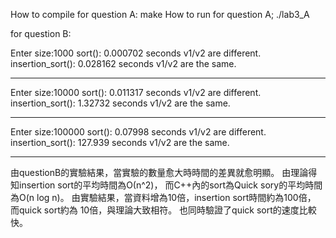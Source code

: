 How to compile for question A:
  make
How to run for question A;
  ./lab3_A


for question B:  

Enter size:1000
sort(): 0.000702 seconds
v1/v2 are different.
insertion_sort(): 0.028162 seconds
v1/v2 are the same.

------------------------------------

Enter size:10000
sort(): 0.011317 seconds
v1/v2 are different.
insertion_sort(): 1.32732 seconds
v1/v2 are the same.

------------------------------------

Enter size:100000
sort(): 0.07998 seconds
v1/v2 are different.
insertion_sort(): 127.939 seconds
v1/v2 are the same.

-------------------------------------

由questionB的實驗結果，當實驗的數量愈大時時間的差異就愈明顯。
由理論得知insertion sort的平均時間為Ο(n^2)，
而C++內的sort為Quick sory的平均時間為O(n log n)。
由實驗結果，當資料增為10倍，insertion sort時間約為100倍，
而quick sort約為 10倍，與理論大致相符。
也同時驗證了quick sort的速度比較快。
